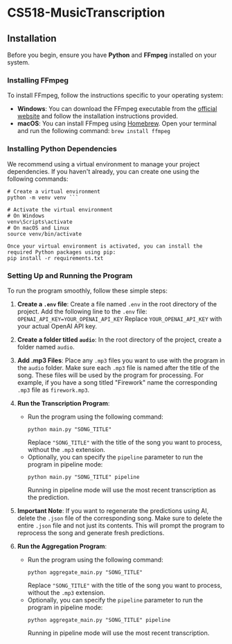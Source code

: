 # CS518-MusicTranscription

## Installation

Before you begin, ensure you have **Python** and **FFmpeg** installed on your system.

### Installing FFmpeg

To install FFmpeg, follow the instructions specific to your operating system:

- **Windows**: You can download the FFmpeg executable from the [official website](https://ffmpeg.org/download.html) and follow the installation instructions provided.
- **macOS**: You can install FFmpeg using [Homebrew](https://brew.sh/). Open your terminal and run the following command: `brew install ffmpeg`

### Installing Python Dependencies

We recommend using a virtual environment to manage your project dependencies. If you haven't already, you can create one using the following commands:

````
# Create a virtual environment
python -m venv venv ```

# Activate the virtual environment
# On Windows
venv\Scripts\activate
# On macOS and Linux
source venv/bin/activate

Once your virtual environment is activated, you can install the required Python packages using pip:
pip install -r requirements.txt
````

### Setting Up and Running the Program

To run the program smoothly, follow these simple steps:

1. **Create a `.env` file**: Create a file named `.env` in the root directory of the project. Add the following line to the `.env` file:
   `OPENAI_API_KEY=YOUR_OPENAI_API_KEY`
   Replace `YOUR_OPENAI_API_KEY` with your actual OpenAI API key.

2. **Create a folder titled `audio`**: In the root directory of the project, create a folder named `audio`.

3. **Add .mp3 Files**: Place any `.mp3` files you want to use with the program in the `audio` folder. Make sure each `.mp3` file is named after the title of the song. These files will be used by the program for processing. For example, if you have a song titled "Firework" name the corresponding `.mp3` file as `firework.mp3`.

4. **Run the Transcription Program**:

   - Run the program using the following command:
     ```
     python main.py "SONG_TITLE"
     ```
     Replace `"SONG_TITLE"` with the title of the song you want to process, without the `.mp3` extension.
   - Optionally, you can specify the `pipeline` parameter to run the program in pipeline mode:
     ```
     python main.py "SONG_TITLE" pipeline
     ```
     Running in pipeline mode will use the most recent transcription as the prediction.

5. **Important Note**: If you want to regenerate the predictions using AI, delete the `.json` file of the corresponding song. Make sure to delete the entire `.json` file and not just its contents. This will prompt the program to reprocess the song and generate fresh predictions.

6. **Run the Aggregation Program**:
   - Run the program using the following command:
     ```
     python aggregate_main.py "SONG_TITLE"
     ```
     Replace `"SONG_TITLE"` with the title of the song you want to process, without the `.mp3` extension.
   - Optionally, you can specify the `pipeline` parameter to run the program in pipeline mode:
     ```
     python aggregate_main.py "SONG_TITLE" pipeline
     ```
     Running in pipeline mode will use the most recent transcription.
